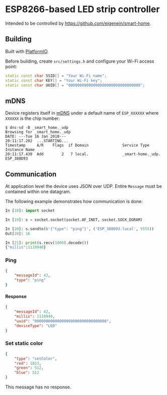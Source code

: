 # ESP8266-based LED strip controller

Intended to be controlled by https://github.com/eigenein/smart-home.

## Building

Built with [PlatformIO](http://platformio.org/).

Before building, create `src/settings.h` and configure your Wi-Fi access point:

```cpp
static const char SSID[] = "Your Wi-Fi name";
static const char KEY[] = "Your Wi-Fi key";
static const char UUID[] = "00000000000000000000000000000000";
```

## mDNS

Device registers itself in [mDNS](https://en.wikipedia.org/wiki/Multicast_DNS) under a default name of `ESP_XXXXXX` where `XXXXXX` is the chip number:

```
$ dns-sd -B _smart_home._udp
Browsing for _smart_home._udp
DATE: ---Tue 16 Jan 2018---
20:11:17.202  ...STARTING...
Timestamp     A/R    Flags  if Domain               Service Type         Instance Name
20:11:17.430  Add        2   7 local.               _smart-home._udp.    ESP_380D93
```

## Communication

At application level the device uses JSON over UDP. Entire `Message` must be сontained within one datagram.

The following example demonstrates how communication is done:

```python
In [18]: import socket

In [19]: s = socket.socket(socket.AF_INET, socket.SOCK_DGRAM)

In [20]: s.sendto(b'{"type": "ping"}', ('ESP_380D93.local', 5555))
Out[20]: 16

In [21]: print(s.recv(1000).decode())
{"millis":1110940}
```

### Ping

```json
{
    "messageId": 42,
    "type": "ping"
}
```

#### Response

```json
{
    "messageId": 42,
    "millis": 1110940,
    "uuid": "00000000000000000000000000000000",
    "deviceType": "LED"
}
```

### Set static color

```json
{
    "type": "setColor",
    "red": 1023,
    "green": 512,
    "blue": 512
}
```

This message has no response.
